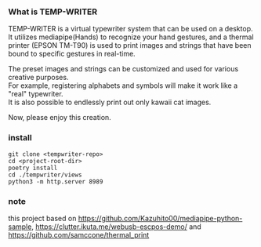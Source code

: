 ### What is TEMP-WRITER

TEMP-WRITER is a virtual typewriter system that can be used on a desktop.  
 It utilizes mediapipe(Hands) to recognize your hand gestures, and a thermal printer (EPSON TM-T90) is used to print images and strings that have been bound to specific gestures in real-time.

The preset images and strings can be customized and used for various creative purposes.  
For example, registering alphabets and symbols will make it work like a "real" typewriter.  
It is also possible to endlessly print out only kawaii cat images.

Now, please enjoy this creation.

### install

`git clone <tempwriter-repo>`  
`cd <project-root-dir>`  
`poetry install`  
`cd ./tempwriter/views`  
`python3 -m http.server 8989`

### note

this project based on https://github.com/Kazuhito00/mediapipe-python-sample, https://clutter.ikuta.me/webusb-escpos-demo/ and https://github.com/samccone/thermal_print
